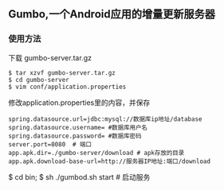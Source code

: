 ## Gumbo,一个Android应用的增量更新服务器
### 使用方法
下载 gumbo-server.tar.gz

```
$ tar xzvf gumbo-server.tar.gz
$ cd gumbo-server
$ vim conf/application.properties
```
修改application.properties里的内容，并保存
```
spring.datasource.url=jdbc:mysql://数据库ip地址/database
spring.datasource.username= #数据库用户名
spring.datasource.password= #数据库密码
server.port=8080  # 端口
app.apk.dir=./gumbo-server/download # apk存放的目录
app.apk.download-base-url=http://服务器IP地址:端口/download
```
$ cd bin;
$ sh ./gumbod.sh start # 启动服务



